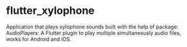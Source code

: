 # flutter_xylophone
Application that plays xylophone sounds built with the help of package:
AudioPlayers:
A Flutter plugin to play multiple simultaneously audio files, works for Android and iOS.
